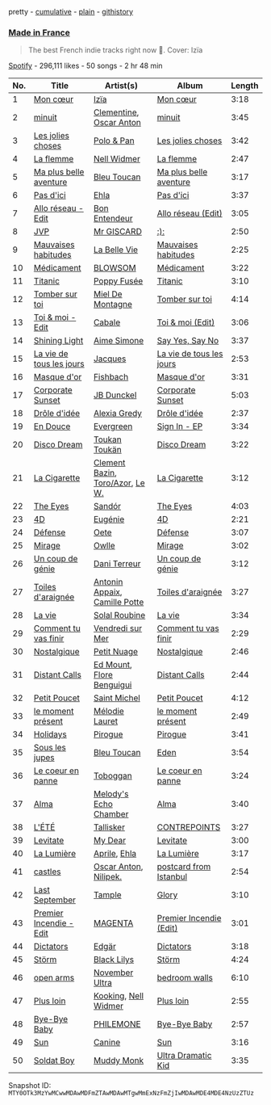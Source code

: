 pretty - [cumulative](/playlists/cumulative/37i9dQZF1DWSrj7tqQ9IOu.md) - [plain](/playlists/plain/37i9dQZF1DWSrj7tqQ9IOu) - [githistory](https://github.githistory.xyz/mackorone/spotify-playlist-archive/blob/main/playlists/plain/37i9dQZF1DWSrj7tqQ9IOu)

### [Made in France](https://open.spotify.com/playlist/37i9dQZF1DWSrj7tqQ9IOu)

> The best French indie tracks right now 🐸\. Cover: Izïa

[Spotify](https://open.spotify.com/user/spotify) - 296,111 likes - 50 songs - 2 hr 48 min

| No. | Title | Artist(s) | Album | Length |
|---|---|---|---|---|
| 1 | [Mon cœur](https://open.spotify.com/track/1BxdizqeXJ9jRfMK0XStIL) | [Izïa](https://open.spotify.com/artist/6T08mUIMB32dtqq5ryxQZ3) | [Mon cœur](https://open.spotify.com/album/3FTUbM0nfkQqF0KWSIWhFf) | 3:18 |
| 2 | [minuit](https://open.spotify.com/track/1DHXKDRugToFO7ak3nA06L) | [Clementine](https://open.spotify.com/artist/5TjiHAfGCJuUsTyAg9Z5fx), [Oscar Anton](https://open.spotify.com/artist/1g3dAnqp218LiNN9ng5dIh) | [minuit](https://open.spotify.com/album/71bHefIH4lQ3fjypk9Tv89) | 3:45 |
| 3 | [Les jolies choses](https://open.spotify.com/track/03WMhty0KQ2ppU30LiyKy4) | [Polo & Pan](https://open.spotify.com/artist/45yEuthJ9yq1rNXAOpBnqM) | [Les jolies choses](https://open.spotify.com/album/57xYVd9eZHdrETN1HlLkPI) | 3:42 |
| 4 | [La flemme](https://open.spotify.com/track/1mvbKqnrMeIlknpqPKoDYL) | [Nell Widmer](https://open.spotify.com/artist/3Wt1O2klP0ptRHnUwBjQx2) | [La flemme](https://open.spotify.com/album/5sg3y4ml5628Ti4BqFuriV) | 2:47 |
| 5 | [Ma plus belle aventure](https://open.spotify.com/track/6O0kgPvEUySOADRg4eNuvh) | [Bleu Toucan](https://open.spotify.com/artist/3lv9GfkVw9I9X4Rgtf2o4r) | [Ma plus belle aventure](https://open.spotify.com/album/3pHIOSWVoT7vaYswR0rLQO) | 3:17 |
| 6 | [Pas d'ici](https://open.spotify.com/track/3UBZKE16VUDdeZj1VOPL0b) | [Ehla](https://open.spotify.com/artist/5KXt8UHaa6JBSYltw052Cp) | [Pas d'ici](https://open.spotify.com/album/5bRORAvguXBlmgvTN8SpsU) | 3:37 |
| 7 | [Allo réseau \- Edit](https://open.spotify.com/track/4lU7TGb5BTgUFe3xGBN9ej) | [Bon Entendeur](https://open.spotify.com/artist/2lwjwKfYZCuPEJOo8t32CD) | [Allo réseau \(Edit\)](https://open.spotify.com/album/5QwhFSw4107w2onum379QT) | 3:05 |
| 8 | [JVP](https://open.spotify.com/track/4rg0hY2RIvnVcbQ4AoSH1T) | [Mr GISCARD](https://open.spotify.com/artist/4IEu5JcADp9QoG7qji7tZj) | [:\):](https://open.spotify.com/album/6yzdgvmCB1jnKqNZhnoJ1m) | 2:50 |
| 9 | [Mauvaises habitudes](https://open.spotify.com/track/0s1QWICdAhug2jCIZJ4QQZ) | [La Belle Vie](https://open.spotify.com/artist/7MrDzS5aCy6jjBVqRidPCY) | [Mauvaises habitudes](https://open.spotify.com/album/4m2wFrYax0HZnx8eIAheGv) | 2:25 |
| 10 | [Médicament](https://open.spotify.com/track/6ths4lLgtobquTsQ6hM6oa) | [BLOWSOM](https://open.spotify.com/artist/7GG8nWQhwrbobKgJKTaUjI) | [Médicament](https://open.spotify.com/album/4BOS3DHnFFozs9nDVGiO0j) | 3:22 |
| 11 | [Titanic](https://open.spotify.com/track/6jDjpymppH9NCctpXhqY5Q) | [Poppy Fusée](https://open.spotify.com/artist/5IFUbcd4w9UlVpsMNfY4FT) | [Titanic](https://open.spotify.com/album/2WBuGbz4Yow819X0fddhCy) | 3:10 |
| 12 | [Tomber sur toi](https://open.spotify.com/track/5ROlPKakaGkRvOungamJK2) | [Miel De Montagne](https://open.spotify.com/artist/2iGwIqfIXRskkGakunO9sf) | [Tomber sur toi](https://open.spotify.com/album/0SUoYmi2VwoCiYh16PjEhv) | 4:14 |
| 13 | [Toi & moi \- Edit](https://open.spotify.com/track/6roMwL3sNdHRO2MRVmkBRn) | [Cabale](https://open.spotify.com/artist/5raQmxMcTBUh8pMYU6ZOit) | [Toi & moi \(Edit\)](https://open.spotify.com/album/3brOAQNbUUmMryZeP8nLvK) | 3:06 |
| 14 | [Shining Light](https://open.spotify.com/track/44bUdMl0JyKxyDS4qku5SB) | [Aime Simone](https://open.spotify.com/artist/75oAxYtjhDyLttgvGwQIvM) | [Say Yes, Say No](https://open.spotify.com/album/0JRHvsV8DdJ2LsdAMl6zBr) | 3:37 |
| 15 | [La vie de tous les jours](https://open.spotify.com/track/5smfgFsXaD4F510jOD0wLa) | [Jacques](https://open.spotify.com/artist/55i4AnS7E58y41UwE0vvQh) | [La vie de tous les jours](https://open.spotify.com/album/6rvl6pe5E3uCMZPzLKQJO8) | 2:53 |
| 16 | [Masque d'or](https://open.spotify.com/track/2XvLofkaGVsRK7OFHJke4h) | [Fishbach](https://open.spotify.com/artist/6smOYrOT8fGSn5lDC86Jjb) | [Masque d'or](https://open.spotify.com/album/0sVy9SnT2H5X73D3MwvTvt) | 3:31 |
| 17 | [Corporate Sunset](https://open.spotify.com/track/6f4OnfztUsZhojQiCL27Pi) | [JB Dunckel](https://open.spotify.com/artist/0yN05taoXcja1ibMBraWrm) | [Corporate Sunset](https://open.spotify.com/album/3q6KJe0i4C6FxZVmRmB8OM) | 5:03 |
| 18 | [Drôle d'idée](https://open.spotify.com/track/6i1UsvMjIi1oH7UAkrUilN) | [Alexia Gredy](https://open.spotify.com/artist/2LZ44MLhhXG2SlHhWUOGXg) | [Drôle d'idée](https://open.spotify.com/album/75yNAaG0mniCfzOOqL6e9h) | 2:37 |
| 19 | [En Douce](https://open.spotify.com/track/04EchQ81oKTRmabY8QMLsq) | [Evergreen](https://open.spotify.com/artist/2rdtngq3t4zQwluqyGfZuS) | [Sign In \- EP](https://open.spotify.com/album/7ys3bKgj5o6LiuRANClSlG) | 3:34 |
| 20 | [Disco Dream](https://open.spotify.com/track/1hp6svNriVSFySA6rhsI5a) | [Toukan Toukän](https://open.spotify.com/artist/0Zl626Ir5Kr01KWr5OQzRH) | [Disco Dream](https://open.spotify.com/album/1b6F8pUpLMGQ17PXw32uzi) | 3:22 |
| 21 | [La Cigarette](https://open.spotify.com/track/6FaOW5zkj9QtfDSTeHkUCI) | [Clement Bazin](https://open.spotify.com/artist/5CM5PpBzdFwgJmlafK2AEy), [Toro/Azor](https://open.spotify.com/artist/0NQ7aeeE8I1Za3aA6ZatMc), [Le W.](https://open.spotify.com/artist/6obuGcRROtH1We2GkZdvMu) | [La Cigarette](https://open.spotify.com/album/0ARlPPW0bGaasKWzcZC9Px) | 3:12 |
| 22 | [The Eyes](https://open.spotify.com/track/4dm5psUQAIcGdOFICZ2zO3) | [Sandór](https://open.spotify.com/artist/7zmwd6b5l9CriG4SrrugB8) | [The Eyes](https://open.spotify.com/album/5nSoESAt2L5B0bZuuWshJV) | 4:03 |
| 23 | [4D](https://open.spotify.com/track/0zBReAArWqGJRftWzmys9V) | [Eugénie](https://open.spotify.com/artist/47aUSMdD5Sf0DpeOCyPL5K) | [4D](https://open.spotify.com/album/6La4e4vpCHGtvCXUbp71BJ) | 2:21 |
| 24 | [Défense](https://open.spotify.com/track/7ITtdkk4TLqyx8xIPICVAh) | [Oete](https://open.spotify.com/artist/2vcxHSysVXO82YLuahM9pF) | [Défense](https://open.spotify.com/album/0yiBxpaaunfv9G5aMmS2tq) | 3:07 |
| 25 | [Mirage](https://open.spotify.com/track/51xm7ThW7RFWFequh489x2) | [Owlle](https://open.spotify.com/artist/05jcn5u3ZDqfA1QfdKx2Y8) | [Mirage](https://open.spotify.com/album/1yyd5eQ1MlUHP8kJNEuAtC) | 3:02 |
| 26 | [Un coup de génie](https://open.spotify.com/track/0NGl6062nPDjtyZe8ie6r6) | [Dani Terreur](https://open.spotify.com/artist/5AWtYkPhj1X2cECuTUfq7Z) | [Un coup de génie](https://open.spotify.com/album/3QxWS5kGcfdpE80oOhrrte) | 3:12 |
| 27 | [Toiles d'araignée](https://open.spotify.com/track/2ApBxa9rB2QrR6UTcj9Oo1) | [Antonin Appaix](https://open.spotify.com/artist/2Pcy7ggRL3s3gI8YBiMNPj), [Camille Potte](https://open.spotify.com/artist/7qIpXe0TCeSJ8FHO25jgSj) | [Toiles d'araignée](https://open.spotify.com/album/12yuTpX2Ptq9bXaqtRm7fp) | 3:27 |
| 28 | [La vie](https://open.spotify.com/track/7Gwg7eWok40tJuNfQEioFm) | [Solal Roubine](https://open.spotify.com/artist/6QkOiXleQySLXeqp36LxHQ) | [La vie](https://open.spotify.com/album/5Yzl89RbU3zOUbiZW64mxp) | 3:34 |
| 29 | [Comment tu vas finir](https://open.spotify.com/track/4I0ZSC98oOw0S1f9cb9qxT) | [Vendredi sur Mer](https://open.spotify.com/artist/0wuuYZFptujAsRthrdea2B) | [Comment tu vas finir](https://open.spotify.com/album/7cJZ69AZhMMGk87nRwY8sz) | 2:29 |
| 30 | [Nostalgique](https://open.spotify.com/track/4Vs7Qi8ESNARuWK4aFcNFB) | [Petit Nuage](https://open.spotify.com/artist/3Fda0TI4lWfXB9c9R4xLyg) | [Nostalgique](https://open.spotify.com/album/3u4LgNSMLiBrh3X1vN7OV3) | 2:46 |
| 31 | [Distant Calls](https://open.spotify.com/track/1oNo1nhU1nCT7sKLpkXswr) | [Ed Mount](https://open.spotify.com/artist/5THdJGUVSrpyW9sDW49Q92), [Flore Benguigui](https://open.spotify.com/artist/4taAxKHZ4ODt4MwWVPDmbw) | [Distant Calls](https://open.spotify.com/album/0yEtdd4qbenuePDSr2x9GN) | 2:44 |
| 32 | [Petit Poucet](https://open.spotify.com/track/5n1uvSFB3AhKUrIPD61yAZ) | [Saint Michel](https://open.spotify.com/artist/2MYIJPSFNT6JYOPgvLEU1V) | [Petit Poucet](https://open.spotify.com/album/3UaSpVvzrUAxEexaIVt7Ap) | 4:12 |
| 33 | [le moment présent](https://open.spotify.com/track/6kxkOZuhy1MhEG6OA0cwvR) | [Mélodie Lauret](https://open.spotify.com/artist/4gceoi6b3eqGyx9dLQU1S4) | [le moment présent](https://open.spotify.com/album/5sjPwPZ68bK6CBrh1hIWT4) | 2:49 |
| 34 | [Holidays](https://open.spotify.com/track/2R0tA1s4ZzSqrgBDMMCXZl) | [Pirogue](https://open.spotify.com/artist/5tgaa8U6nLhdyPCsfd8p7L) | [Pirogue](https://open.spotify.com/album/41akXmvvyrc6hd7P3zfnfn) | 3:41 |
| 35 | [Sous les jupes](https://open.spotify.com/track/4vAwwCBbHW4SwXBIZ2qEIh) | [Bleu Toucan](https://open.spotify.com/artist/3lv9GfkVw9I9X4Rgtf2o4r) | [Eden](https://open.spotify.com/album/2yRMCemIzq1YWHpgkwvSra) | 3:54 |
| 36 | [Le coeur en panne](https://open.spotify.com/track/2dEd1mQEtgmzQRLM982Obg) | [Toboggan](https://open.spotify.com/artist/2OSWGDW8nA4BvPZSw9K7tG) | [Le coeur en panne](https://open.spotify.com/album/5e5eWVnGzi798swulTYPd2) | 3:24 |
| 37 | [Alma](https://open.spotify.com/track/5IiCvmwFpc192ptotRvWyz) | [Melody's Echo Chamber](https://open.spotify.com/artist/1S0vL284jxZYKtZQ2jsQ2X) | [Alma](https://open.spotify.com/album/055WIVbb2nzpBl5JNZx9he) | 3:40 |
| 38 | [L'ÉTÉ](https://open.spotify.com/track/0rwsEAo5cS4jMcPOznBEpo) | [Tallisker](https://open.spotify.com/artist/5kHKhgCMg9yezOrISm4wJH) | [CONTREPOINTS](https://open.spotify.com/album/7IQfExwIGb8PpwbFkR4awD) | 3:27 |
| 39 | [Levitate](https://open.spotify.com/track/0U2tNdDsPJk8FOsmwNdmMT) | [My Dear](https://open.spotify.com/artist/2VIeTNcwBm3deHgcAe58mB) | [Levitate](https://open.spotify.com/album/701cjd2rHs91n8kog79dzm) | 3:00 |
| 40 | [La Lumière](https://open.spotify.com/track/2f2xg4cOAo32Ig50pYytCo) | [Aprile](https://open.spotify.com/artist/7oEYc5uIsL3oSolbDkG39P), [Ehla](https://open.spotify.com/artist/5KXt8UHaa6JBSYltw052Cp) | [La Lumière](https://open.spotify.com/album/5GDmaskm3zkYLBqqwceuPC) | 3:17 |
| 41 | [castles](https://open.spotify.com/track/0arsSXwDYyMvG3U6RHU21y) | [Oscar Anton](https://open.spotify.com/artist/1g3dAnqp218LiNN9ng5dIh), [Nilipek.](https://open.spotify.com/artist/1tgfi3YYoeXKehnjKaMsOo) | [postcard from Istanbul](https://open.spotify.com/album/44zcVOvyCXlw3hddxRebre) | 2:54 |
| 42 | [Last September](https://open.spotify.com/track/6yJKFbODJ05XHX9EwvtWYA) | [Tample](https://open.spotify.com/artist/0PL4oBFPdmDGLXFPaBpYcJ) | [Glory](https://open.spotify.com/album/6o2IPSHPg1wDU2o16ueD6E) | 3:10 |
| 43 | [Premier Incendie \- Edit](https://open.spotify.com/track/3zXBE7N9uJxxOq5zJDwIbh) | [MAGENTA](https://open.spotify.com/artist/5du1Lf0YKbak13Ym58jKsA) | [Premier Incendie \(Edit\)](https://open.spotify.com/album/5K14tV4cFMNGZJy4S9CgZv) | 3:01 |
| 44 | [Dictators](https://open.spotify.com/track/0qIuXo9XrS7IlNwqnIbho0) | [Edgär](https://open.spotify.com/artist/2O7MXaIBC2VqFGOF1ygZsO) | [Dictators](https://open.spotify.com/album/3XHMx2QAx1xoRdetbEGVfZ) | 3:18 |
| 45 | [Störm](https://open.spotify.com/track/2n5wsJzPnKaKi1YIsGRmbi) | [Black Lilys](https://open.spotify.com/artist/6dtP2BDEXa3dHhYo8u22pH) | [Störm](https://open.spotify.com/album/0EYirK4HFyP6UCLzf9SlR8) | 4:24 |
| 46 | [open arms](https://open.spotify.com/track/75AMnCxY4ahOMeIn9LDvSE) | [November Ultra](https://open.spotify.com/artist/0naOCLau0NmL1kdFlbZAfr) | [bedroom walls](https://open.spotify.com/album/4HeMF37gL9maj7PD2lZ1q8) | 6:10 |
| 47 | [Plus loin](https://open.spotify.com/track/2RizyXfCW91VVmgZDWi0oY) | [Kooking](https://open.spotify.com/artist/7rLc4atM9xcjhBpACb0aIS), [Nell Widmer](https://open.spotify.com/artist/3Wt1O2klP0ptRHnUwBjQx2) | [Plus loin](https://open.spotify.com/album/3OUe4BCFUFo2CCTi0w0RhW) | 2:55 |
| 48 | [Bye\-Bye Baby](https://open.spotify.com/track/2nRcjVMtrSDMSqj4LFTjHt) | [PHILEMONE](https://open.spotify.com/artist/3LOWKRgEP5aPBmcLvaIqu4) | [Bye\-Bye Baby](https://open.spotify.com/album/3o4vcT39rDPfJPkFNtGQjD) | 2:57 |
| 49 | [Sun](https://open.spotify.com/track/3PRX20RJN0XrRS5qR0qvfc) | [Canine](https://open.spotify.com/artist/3kiyYrFoBWmWoUyxbSOFAR) | [Sun](https://open.spotify.com/album/6Ye7D8ZUSPdSaPIK8dJVgr) | 3:16 |
| 50 | [Soldat Boy](https://open.spotify.com/track/7oDQurVhWc8BVqX8OKO8KX) | [Muddy Monk](https://open.spotify.com/artist/5rv6OYiDFLm0gQ8wbihOib) | [Ultra Dramatic Kid](https://open.spotify.com/album/2eknfGBt9LvrlcPY38x0lD) | 3:35 |

Snapshot ID: `MTY0OTk3MzYwMCwwMDAwMDFmZTAwMDAwMTgwMmExNzFmZjIwMDAwMDE4MDE4NzUzZTUz`
